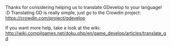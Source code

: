 Thanks for considering helping us to translate GDevelop to your language! :D
Translating GD is really simple, just go to the Crowdin project: https://crowdin.com/project/gdevelop

If you want more help, take a look at the wiki: http://wiki.compilgames.net/doku.php/en/game_develop/articles/translate_gd
